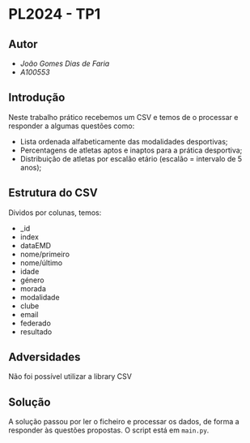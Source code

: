 # PL2024 - TP1

## Autor
- *João Gomes Dias de Faria*
- *A100553*

## Introdução
Neste trabalho prático recebemos um CSV e temos de o processar e responder a algumas questões como:
- Lista ordenada alfabeticamente das modalidades desportivas;
- Percentagens de atletas aptos e inaptos para a prática desportiva;
- Distribuição de atletas por escalão etário (escalão = intervalo de 5 anos);

## Estrutura do CSV
Dividos por colunas, temos:
- _id
- index
- dataEMD
- nome/primeiro
- nome/último
- idade
- género
- morada
- modalidade
- clube
- email
- federado
- resultado

## Adversidades
Não foi possível utilizar a library CSV

## Solução
A solução passou por ler o ficheiro e processar os dados, de forma a responder às questões propostas.
O script está em `main.py`.